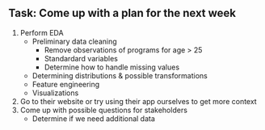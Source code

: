 ## Task: Come up with a plan for the next week

1. Perform EDA
   - Preliminary data cleaning
      - Remove observations of programs for age > 25
      - Standardard variables
      - Determine how to handle missing values
   - Determining distributions & possible transformations
   - Feature engineering
   - Visualizations
2. Go to their website or try using their app ourselves to get more context
3. Come up with possible questions for stakeholders
   - Determine if we need additional data

